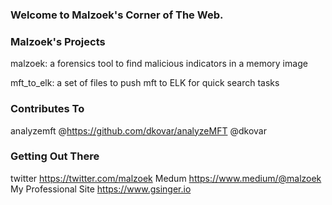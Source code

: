 ### Welcome to Malzoek's Corner of The Web.

### Malzoek's Projects
malzoek:  a forensics tool to find malicious indicators in a memory image

mft_to_elk:  a set of files to push mft to ELK for quick search tasks

### Contributes To
analyzemft @https://github.com/dkovar/analyzeMFT @dkovar

### Getting Out There
twitter https://twitter.com/malzoek
Medum https://www.medium/@malzoek
My Professional Site https://www.gsinger.io
